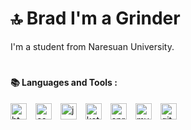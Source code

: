 # 🔝 Brad I'm a Grinder
I'm a student from Naresuan University.

#

#### 📚 Languages and Tools :
<img width="26px" alt="html" style="padding-right:10px;" src="https://cdn.jsdelivr.net/gh/devicons/devicon/icons/html5/html5-original.svg" />
<img width="26px" alt="css" style="padding-right:10px;" src="https://cdn.jsdelivr.net/gh/devicons/devicon/icons/css3/css3-original.svg" />
<img width="26px" alt="java" style="padding-right:10px;" src="https://cdn.jsdelivr.net/gh/devicons/devicon/icons/java/java-original.svg" />
<img width="26px" alt="kotlin" style="padding-right:10px;" src="https://cdn.jsdelivr.net/gh/devicons/devicon/icons/kotlin/kotlin-original.svg" />
<img width="26px" alt="spring" style="padding-right:10px;" src="https://cdn.jsdelivr.net/gh/devicons/devicon/icons/spring/spring-original.svg" />
<img width="26px" alt="mysql" style="padding-right:10px;" src="https://cdn.jsdelivr.net/gh/devicons/devicon/icons/mysql/mysql-original.svg" />
<img width="26px" alt="git" style="padding-right:10px;" src="https://cdn.jsdelivr.net/gh/devicons/devicon/icons/git/git-original.svg" />
<br />

<!--
**Bradboyee/Bradboyee** is a ✨ _special_ ✨ repository because its `README.md` (this file) appears on your GitHub profile.

Here are some ideas to get you started:

- 🔭 I’m currently working on ...
- 🌱 I’m currently learning ...
- 👯 I’m looking to collaborate on ...
- 🤔 I’m looking for help with ...
- 💬 Ask me about ...
- 📫 How to reach me: ...
- 😄 Pronouns: ...
- ⚡ Fun fact: ...
-->
